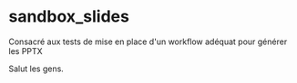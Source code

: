 # sandbox_slides
Consacré aux tests de mise en place d'un workflow adéquat pour générer les PPTX

Salut les gens.